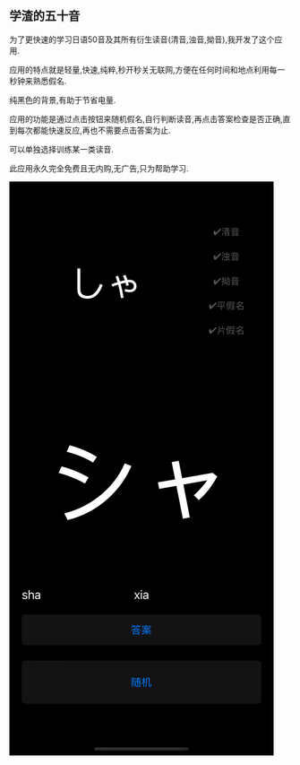 ## 学渣的五十音

 为了更快速的学习日语50音及其所有衍生读音(清音,浊音,拗音),我开发了这个应用.
 
 应用的特点就是轻量,快速,纯粹,秒开秒关无联网,方便在任何时间和地点利用每一秒钟来熟悉假名.
 
 纯黑色的背景,有助于节省电量.
 
 应用的功能是通过点击按钮来随机假名,自行判断读音,再点击答案检查是否正确,直到每次都能快速反应,再也不需要点击答案为止.
 
 可以单独选择训练某一类读音.
 
 此应用永久完全免费且无内购,无广告,只为帮助学习.

![](./kana.png)




